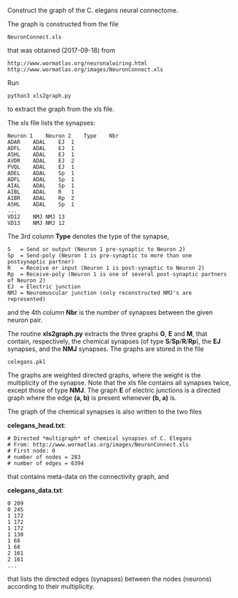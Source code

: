 Construct the graph of the C. elegans neural connectome.

The graph is constructed from the file

	NeuronConnect.xls

that was obtained (2017-09-18) from 

	http://www.wormatlas.org/neuronalwiring.html
	http://www.wormatlas.org/images/NeuronConnect.xls

Run

	python3 xls2graph.py

to extract the graph from the xls file. 

The xls file lists the synapses:

	Neuron 1	Neuron 2	Type	Nbr
	ADAR	ADAL	EJ	1
	ADFL	ADAL	EJ	1
	ASHL	ADAL	EJ	1
	AVDR	ADAL	EJ	2
	PVQL	ADAL	EJ	1
	ADEL	ADAL	Sp	1
	ADFL	ADAL	Sp	1
	AIAL	ADAL	Sp	1
	AIBL	ADAL	R	1
	AIBR	ADAL	Rp	2
	ASHL	ADAL	Sp	1
	...
	VD12	NMJ	NMJ	13
	VD13	NMJ	NMJ	12

The 3rd column **Type** denotes the type of the synapse,

	S   = Send or output (Neuron 1 pre-synaptic to Neuron 2)
	Sp  = Send-poly (Neuron 1 is pre-synaptic to more than one postsynaptic partner)
	R   = Receive or input (Neuron 1 is post-synaptic to Neuron 2)
	Rp  = Receive-poly (Neuron 1 is one of several post-synaptic partners of Neuron 2)
	EJ  = Electric junction
	NMJ = Neuromuscular junction (only reconstructed NMJ's are represented)

and the 4th column **Nbr** is the number of synapses between the given neuron pair.

The routine **xls2graph.py** extracts the three graphs **G**, **E** and **M**, that contain, respectively, the chemical synapses (of type **S**/**Sp**/**R**/**Rp**), the **EJ** synapses, and the **NMJ** synapses. The graphs are stored in the file

	celegans.pkl

The graphs are weighted directed graphs, where the weight is the multiplicity of the synapse.
Note that the xls file contains all synapses twice, except those of type **NMJ**.
The graph **E** of electric junctions is a directed graph where the edge **(a, b)** is present whenever **(b, a)** is.

The graph of the chemical synapses is also written to the two files

**celegans_head.txt**:

	# Directed *multigraph* of chemical synapses of C. Elegans
	# From: http://www.wormatlas.org/images/NeuronConnect.xls
	# First node: 0
	# number of nodes = 283
	# number of edges = 6394

that contains meta-data on the connectivity graph,
and

**celegans_data.txt**:

	0 209
	0 245
	1 172
	1 172
	1 172
	1 130
	1 68
	1 68
	2 161
	2 161
	...

that lists the directed edges (synapses) between the nodes (neurons) according to their multiplicity.
